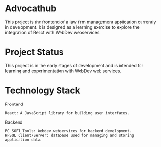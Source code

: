 # Advocathub
This project is the frontend of a law firm management application currently in development. It is designed as a learning exercise to explore the integration of React with WebDev webservices

# Project Status

This project is in the early stages of development and is intended for learning and experimentation with WebDev web services.

# Technology Stack

Frontend

    React: A JavaScript library for building user interfaces.

Backend

    PC SOFT Tools: Webdev webservices for backend development.
    HFSQL Client/Server: database used for managing and storing application data.
    


